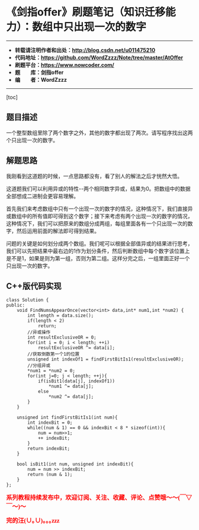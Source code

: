 # 《剑指offer》刷题笔记（知识迁移能力）：数组中只出现一次的数字

----------

- **转载请注明作者和出处：http://blog.csdn.net/u011475210**
- **代码地址：https://github.com/WordZzzz/Note/tree/master/AtOffer**
- **刷题平台：https://www.nowcoder.com/**
- **题&emsp;&emsp;库：剑指offer**
- **编&emsp;&emsp;者：WordZzzz**

----------

[toc]

## 题目描述

一个整型数组里除了两个数字之外，其他的数字都出现了两次。请写程序找出这两个只出现一次的数字。

## 解题思路

我刚看到这道题的时候，一点思路都没有，看了别人的解法之后才恍然大悟。

这道题我们可以利用异或的特性--两个相同数字异或，结果为0。把数组中的数据全部想成二进制会更容易理解。

首先我们来考虑数组中只有一个出现一次的数字的情况，这种情况下，我们直接异或数组中的所有值即可得到这个数字；接下来考虑有两个出现一次的数字的情况，这种情况下，我们可以把原来的数组分成两组，每组里面各有一个只出现一次的数字，然后运用前面的解法即可得到结果。

问题的关键是如何划分成两个数组。我们呢可以根据全部值异或的结果进行思考，我们可以先把结果中最右边的1作为划分条件，然后判断数组中每个数字该位置上是不是1，如果是则为第一组，否则为第二组。这样分完之后，一组里面正好一个只出现一次的数字。

## C++版代码实现

```
class Solution {
public:
    void FindNumsAppearOnce(vector<int> data,int* num1,int *num2) {
        int length = data.size();
        if(length < 2)
            return;
        //异或操作
        int resultExclusiveOR = 0;
        for(int i = 0; i < length; ++i)
            resultExclusiveOR ^= data[i];
        //获取倒数第一个1的位置
        unsigned int indexOf1 = findFirstBitIs1(resultExclusiveOR);
        //分组异或
        *num1 = *num2 = 0;
        for(int j=0; j < length; ++j){
            if(isBit1(data[j], indexOf1))
                *num1 ^= data[j];
            else
                *num2 ^= data[j];
        }
    }
    
    unsigned int findFirstBitIs1(int num){
        int indexBit = 0;
        while((num & 1) == 0 && indexBit < 8 * sizeof(int)){
            num = num>>1;
            ++ indexBit;
        }
        return indexBit;
    }
    
    bool isBit1(int num, unsigned int indexBit){
        num = num >> indexBit;
        return (num & 1);
    }
};
```

**<font color="red" size=3 face="仿宋">系列教程持续发布中，欢迎订阅、关注、收藏、评论、点赞哦～～(￣▽￣～)～</font>**

**<font color="red" size=3 face="仿宋">完的汪(∪｡∪)｡｡｡zzz</font>**